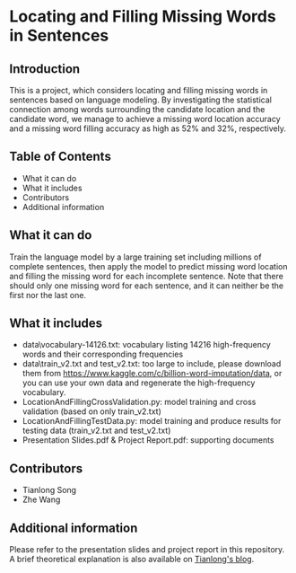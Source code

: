 Locating and Filling Missing Words in Sentences
========================================================

## Introduction
This is a project, which considers locating and filling missing words in sentences based on language modeling. By investigating the statistical connection among words surrounding the candidate location and the candidate word, we manage to achieve a missing word location accuracy and a missing word filling accuracy as high as 52% and 32%, respectively.

## Table of Contents
* What it can do
* What it includes
* Contributors
* Additional information

## What it can do
Train the language model by a large training set including millions of complete sentences, then apply the model to predict missing word location and filling the missing word for each incomplete sentence. Note that there should only one missing word for each sentence, and it can neither be the first nor the last one.

## What it includes
* data\vocabulary-14126.txt: vocabulary listing 14216 high-frequency words and their corresponding frequencies
* data\train_v2.txt and test_v2.txt: too large to include, please download them from https://www.kaggle.com/c/billion-word-imputation/data, or you can use your own data and regenerate the high-frequency vocabulary.
* LocationAndFillingCrossValidation.py: model training and cross validation (based on only train_v2.txt)
* LocationAndFillingTestData.py: model training and produce results for testing data (train_v2.txt and test_v2.txt)
* Presentation Slides.pdf & Project Report.pdf: supporting documents

## Contributors
* Tianlong Song
* Zhe Wang

## Additional information
Please refer to the presentation slides and project report in this repository. A brief theoretical explanation is also available on [Tianlong's blog](https://stlong0521.github.io/20160305%20-%20Missing%20Word.html).
